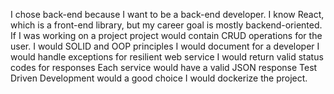 I chose back-end because I want to be a back-end developer. I know React, which is a front-end library, but my career goal is mostly backend-oriented.
If I was working on a project project would contain CRUD operations for the user. I would  SOLID and OOP principles
I would document for a developer
I would handle exceptions for resilient web service
I would return valid status codes for responses
Each service would have a valid JSON response
Test Driven Development would a good choice
I would dockerize the project.
